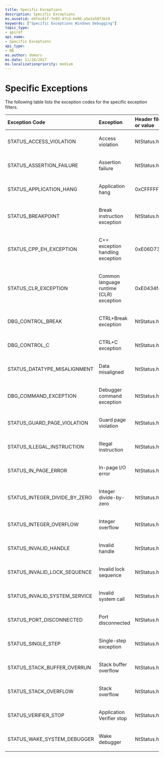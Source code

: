 ```yaml
---
title: Specific Exceptions
description: Specific Exceptions
ms.assetid: e9fec81f-7e93-47cd-b496-a5e2a58f3b19
keywords: ["Specific Exceptions Windows Debugging"]
topic_type:
- apiref
api_name:
- Specific Exceptions
api_type:
- NA
ms.author: domars
ms.date: 11/28/2017
ms.localizationpriority: medium
---
```


# Specific Exceptions


The following table lists the exception codes for the specific exception filters.

<table>
<colgroup>
<col width="33%" />
<col width="33%" />
<col width="33%" />
</colgroup>
<thead>
<tr class="header">
<th align="left">Exception Code</th>
<th align="left">Exception</th>
<th align="left">Header file or value</th>
</tr>
</thead>
<tbody>
<tr class="odd">
<td align="left"><p>STATUS_ACCESS_VIOLATION</p></td>
<td align="left"><p>Access violation</p></td>
<td align="left"><p>NtStatus.h</p></td>
</tr>
<tr class="even">
<td align="left"><p>STATUS_ASSERTION_FAILURE</p></td>
<td align="left"><p>Assertion failure</p></td>
<td align="left"><p>NtStatus.h</p></td>
</tr>
<tr class="odd">
<td align="left"><p>STATUS_APPLICATION_HANG</p></td>
<td align="left"><p>Application hang</p></td>
<td align="left"><p>0xCFFFFFFF</p></td>
</tr>
<tr class="even">
<td align="left"><p>STATUS_BREAKPOINT</p></td>
<td align="left"><p>Break instruction exception</p></td>
<td align="left"><p>NtStatus.h</p></td>
</tr>
<tr class="odd">
<td align="left"><p>STATUS_CPP_EH_EXCEPTION</p></td>
<td align="left"><p>C++ exception handling exception</p></td>
<td align="left"><p>0xE06D7363</p></td>
</tr>
<tr class="even">
<td align="left"><p>STATUS_CLR_EXCEPTION</p></td>
<td align="left"><p>Common language runtime (CLR) exception</p></td>
<td align="left"><p>0xE0434f4D</p></td>
</tr>
<tr class="odd">
<td align="left"><p>DBG_CONTROL_BREAK</p></td>
<td align="left"><p>CTRL+Break exception</p></td>
<td align="left"><p>NtStatus.h</p></td>
</tr>
<tr class="even">
<td align="left"><p>DBG_CONTROL_C</p></td>
<td align="left"><p>CTRL+C exception</p></td>
<td align="left"><p>NtStatus.h</p></td>
</tr>
<tr class="odd">
<td align="left"><p>STATUS_DATATYPE_MISALIGNMENT</p></td>
<td align="left"><p>Data misaligned</p></td>
<td align="left"><p>NtStatus.h</p></td>
</tr>
<tr class="even">
<td align="left"><p>DBG_COMMAND_EXCEPTION</p></td>
<td align="left"><p>Debugger command exception</p></td>
<td align="left"><p>NtStatus.h</p></td>
</tr>
<tr class="odd">
<td align="left"><p>STATUS_GUARD_PAGE_VIOLATION</p></td>
<td align="left"><p>Guard page violation</p></td>
<td align="left"><p>NtStatus.h</p></td>
</tr>
<tr class="even">
<td align="left"><p>STATUS_ILLEGAL_INSTRUCTION</p></td>
<td align="left"><p>Illegal instruction</p></td>
<td align="left"><p>NtStatus.h</p></td>
</tr>
<tr class="odd">
<td align="left"><p>STATUS_IN_PAGE_ERROR</p></td>
<td align="left"><p>In-page I/O error</p></td>
<td align="left"><p>NtStatus.h</p></td>
</tr>
<tr class="even">
<td align="left"><p>STATUS_INTEGER_DIVIDE_BY_ZERO</p></td>
<td align="left"><p>Integer divide-by-zero</p></td>
<td align="left"><p>NtStatus.h</p></td>
</tr>
<tr class="odd">
<td align="left"><p>STATUS_INTEGER_OVERFLOW</p></td>
<td align="left"><p>Integer overflow</p></td>
<td align="left"><p>NtStatus.h</p></td>
</tr>
<tr class="even">
<td align="left"><p>STATUS_INVALID_HANDLE</p></td>
<td align="left"><p>Invalid handle</p></td>
<td align="left"><p>NtStatus.h</p></td>
</tr>
<tr class="odd">
<td align="left"><p>STATUS_INVALID_LOCK_SEQUENCE</p></td>
<td align="left"><p>Invalid lock sequence</p></td>
<td align="left"><p>NtStatus.h</p></td>
</tr>
<tr class="even">
<td align="left"><p>STATUS_INVALID_SYSTEM_SERVICE</p></td>
<td align="left"><p>Invalid system call</p></td>
<td align="left"><p>NtStatus.h</p></td>
</tr>
<tr class="odd">
<td align="left"><p>STATUS_PORT_DISCONNECTED</p></td>
<td align="left"><p>Port disconnected</p></td>
<td align="left"><p>NtStatus.h</p></td>
</tr>
<tr class="even">
<td align="left"><p>STATUS_SINGLE_STEP</p></td>
<td align="left"><p>Single-step exception</p></td>
<td align="left"><p>NtStatus.h</p></td>
</tr>
<tr class="odd">
<td align="left"><p>STATUS_STACK_BUFFER_OVERRUN</p></td>
<td align="left"><p>Stack buffer overflow</p></td>
<td align="left"><p>NtStatus.h</p></td>
</tr>
<tr class="even">
<td align="left"><p>STATUS_STACK_OVERFLOW</p></td>
<td align="left"><p>Stack overflow</p></td>
<td align="left"><p>NtStatus.h</p></td>
</tr>
<tr class="odd">
<td align="left"><p>STATUS_VERIFIER_STOP</p></td>
<td align="left"><p>Application Verifier stop</p></td>
<td align="left"><p>NtStatus.h</p></td>
</tr>
<tr class="even">
<td align="left"><p>STATUS_WAKE_SYSTEM_DEBUGGER</p></td>
<td align="left"><p>Wake debugger</p></td>
<td align="left"><p>NtStatus.h</p></td>
</tr>
</tbody>
</table>

 

 

 





